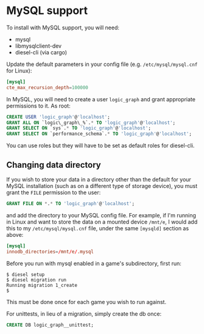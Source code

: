 # MySQL support

To install with MySQL support, you will need:

- mysql
- libmysqlclient-dev
- diesel-cli (via cargo)

Update the default parameters in your config file (e.g. `/etc/mysql/mysql.cnf` for Linux):

```conf
[mysql]
cte_max_recursion_depth=100000
```

In MySQL, you will need to create a user `logic_graph` and grant appropriate permissions to it. As root:

```sql
CREATE USER 'logic_graph'@'localhost';
GRANT ALL ON `logic\_graph\_%`.* TO 'logic_graph'@'localhost';
GRANT SELECT ON `sys`.* TO 'logic_graph'@'localhost';
GRANT SELECT ON `performance_schema`.* TO 'logic_graph'@'localhost';
```

You can use roles but they will have to be set as default roles for diesel-cli.

## Changing data directory

If you wish to store your data in a directory other than the default for your MySQL installation (such as on a different type of storage device), you must grant the `FILE` permission to the user:

```sql
GRANT FILE ON *.* TO 'logic_graph'@'localhost';
```

and add the directory to your MySQL config file. For example, if I'm running in Linux and want to store the data on a mounted device `/mnt/e`, I would add this to my `/etc/mysql/mysql.cnf` file, under the same `[mysqld]` section as above:

```conf
[mysql]
innodb_directories=/mnt/e/.mysql
```

Before you run with mysql enabled in a game's subdirectory, first run:

```
$ diesel setup
$ diesel migration run
Running migration 1_create
$
```

This must be done once for each game you wish to run against.

For unittests, in lieu of a migration, simply create the db once:

```sql
CREATE DB logic_graph__unittest;
```

